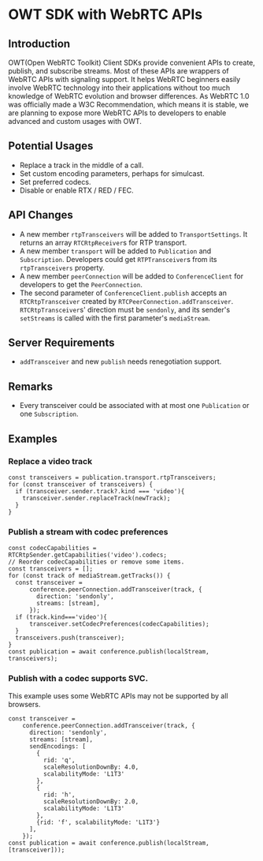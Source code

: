 # OWT SDK with WebRTC APIs
## Introduction
OWT(Open WebRTC Toolkit) Client SDKs provide convenient APIs to create, publish, and subscribe streams. Most of these APIs are wrappers of WebRTC APIs with signaling support. It helps WebRTC beginners easily involve WebRTC technology into their applications without too much knowledge of WebRTC evolution and browser differences. As WebRTC 1.0 was officially made a W3C Recommendation, which means it is stable, we are planning to expose more WebRTC APIs to developers to enable advanced and custom usages with OWT.
## Potential Usages
- Replace a track in the middle of a call.
- Set custom encoding parameters, perhaps for simulcast.
- Set preferred codecs.
- Disable or enable RTX / RED / FEC.
## API Changes
- A new member `rtpTransceivers` will be added to `TransportSettings`. It returns an array `RTCRtpReceiver`s for RTP transport.
- A new member `transport` will be added to `Publication` and `Subscription`. Developers could get `RTPTransceiver`s from its `rtpTransceivers` property.
- A new member `peerConnection` will be added to `ConferenceClient` for developers to get the `PeerConnection`.
- The second parameter of `ConferenceClient.publish` accepts an `RTCRtpTransceiver` created by `RTCPeerConnection.addTransceiver`. `RTCRtpTransceiver`s' direction must be `sendonly`, and its sender's `setStreams` is called with the first parameter's `mediaStream`.
## Server Requirements
- `addTransceiver` and new `publish` needs renegotiation support.
## Remarks
- Every transceiver could be associated with at most one `Publication` or one `Subscription`.
## Examples
### Replace a video track
```
const transceivers = publication.transport.rtpTransceivers;
for (const transceiver of transceivers) {
  if (transceiver.sender.track?.kind === 'video'){
    transceiver.sender.replaceTrack(newTrack);
  }
}
```

### Publish a stream with codec preferences
```
const codecCapabilities = RTCRtpSender.getCapabilities('video').codecs;
// Reorder codecCapabilities or remove some items.
const transceivers = [];
for (const track of mediaStream.getTracks()) {
  const transceiver =
      conference.peerConnection.addTransceiver(track, {
        direction: 'sendonly',
        streams: [stream],
      });
  if (track.kind==='video'){
      transceiver.setCodecPreferences(codecCapabilities);
  }
  transceivers.push(transceiver);
}
const publication = await conference.publish(localStream, transceivers);
```


### Publish with a codec supports SVC.
This example uses some WebRTC APIs may not be supported by all browsers.
```
const transceiver =
    conference.peerConnection.addTransceiver(track, {
      direction: 'sendonly',
      streams: [stream],
      sendEncodings: [
        {
          rid: 'q',
          scaleResolutionDownBy: 4.0,
          scalabilityMode: 'L1T3'
        },
        {
          rid: 'h',
          scaleResolutionDownBy: 2.0,
          scalabilityMode: 'L1T3'
        },
        {rid: 'f', scalabilityMode: 'L1T3'}
      ],
    });
const publication = await conference.publish(localStream, [transceiver]));
```

